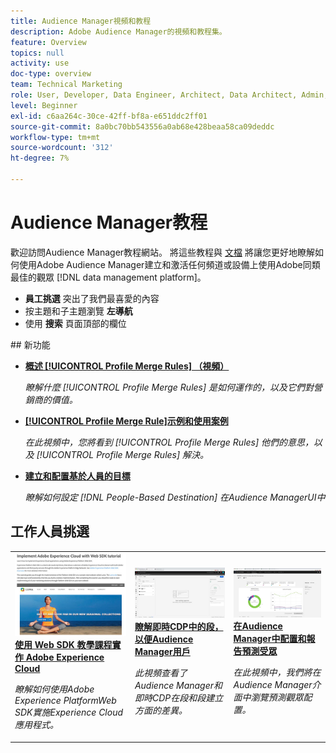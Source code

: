 ```yaml
---
title: Audience Manager視頻和教程
description: Adobe Audience Manager的視頻和教程集。
feature: Overview
topics: null
activity: use
doc-type: overview
team: Technical Marketing
role: User, Developer, Data Engineer, Architect, Data Architect, Admin, Leader
level: Beginner
exl-id: c6aa264c-30ce-42ff-bf8a-e651ddc2ff01
source-git-commit: 8a0bc70bb543556a0ab68e428beaa58ca09deddc
workflow-type: tm+mt
source-wordcount: '312'
ht-degree: 7%

---
```


# Audience Manager教程

歡迎訪問Audience Manager教程網站。 將這些教程與 [文檔](https://experienceleague.adobe.com/docs/audience-manager/user-guide/aam-home.html) 將讓您更好地瞭解如何使用Adobe Audience Manager建立和激活任何頻道或設備上使用Adobe同類最佳的觀眾 [!DNL data management platform]。

* **員工挑選** 突出了我們最喜愛的內容
* 按主題和子主題瀏覽 **左導航**
* 使用 **搜索** 頁面頂部的欄位

<div id="whats-new-section">
## 新功能

* **[概述 [!UICONTROL Profile Merge Rules] （視頻）](build-and-manage-audiences/profile-merge/overview-of-profile-merge-rules.md)**

   *瞭解什麼 [!UICONTROL Profile Merge Rules] 是如何運作的，以及它們對營銷商的價值。*

* **[[!UICONTROL Profile Merge Rule]示例和使用案例](build-and-manage-audiences/profile-merge/profile-merge-rule-examples-and-use-cases.md)**

   *在此視頻中，您將看到 [!UICONTROL Profile Merge Rules] 他們的意思，以及 [!UICONTROL Profile Merge Rules] 解決。*

* **[建立和配置基於人員的目標](data-activation/people-based-destinations/create-and-configure-people-based-destinations.md)**

   *瞭解如何設定 [!DNL People-Based Destination] 在Audience ManagerUI中*
</div>

<div id="recs-overview-body-1"></div>
<div id="recs-overview-body-2"></div>
<div id="recs-overview-body-3"></div>
<div id="recs-overview-body-4"></div>
<div id="recs-overview-body-5"></div>
<div id="recs-overview-body-6"></div>

<div id="staff-picks-section">

## 工作人員挑選

<table>
<tr>
  <td>
    <a href="https://experienceleague.adobe.com/docs/platform-learn/implement-web-sdk/overview.html?lang=zh-Hant">
      <img alt="「使用Web SDK教程實施Adobe Experience Cloud」的縮略圖" src="assets/implement-web-sdk.jpg" />
    </a>
    <div>
      <a href="https://experienceleague.adobe.com/docs/platform-learn/implement-web-sdk/overview.html?lang=zh-Hant">
    <strong>使用 Web SDK 教學課程實作 Adobe Experience Cloud</strong>
    </a>
    </div>
    <p>
    <em>瞭解如何使用Adobe Experience PlatformWeb SDK實施Experience Cloud應用程式。</em>
    <p>
  </td>
  <td>
    <a href="https://experienceleague.adobe.com/docs/audience-manager-learn/tutorials/other-integrations/integrating-with-rtcdp/rtcdp-segments-for-aam-users.html">
      <img alt="「瞭解即時CDP中的段」教程的縮略圖" src="assets/331901.jpg" />
    </a>
    <div>
      <a href="https://experienceleague.adobe.com/docs/audience-manager-learn/tutorials/other-integrations/integrating-with-rtcdp/rtcdp-segments-for-aam-users.html">
    <strong>瞭解即時CDP中的段，以便Audience Manager用戶</strong>
    </a>
    </div>
    <p>
    <em>此視頻查看了Audience Manager和即時CDP在段和段建立方面的差異。</em>
    <p>
  </td>
  <td>
    <a href="https://experienceleague.adobe.com/docs/audience-manager-learn/tutorials/build-and-manage-audiences/algorithmic-models/configure-and-report-on-predictive-audiences.html">
      <img alt="「在Audience Manager中配置和報告預測受眾」教程的縮略圖" src="assets/33630.jpg" />
    </a>
    <div>
      <a href="https://experienceleague.adobe.com/docs/audience-manager-learn/tutorials/build-and-manage-audiences/algorithmic-models/configure-and-report-on-predictive-audiences.html">
    <strong>在Audience Manager中配置和報告預測受眾</strong>
    </a>
    </div>
    <p>
    <em>在此視頻中，我們將在Audience Manager介面中瀏覽預測觀眾配置。</em>
    <p>
  </td>
</tr>
</table>
</div>
